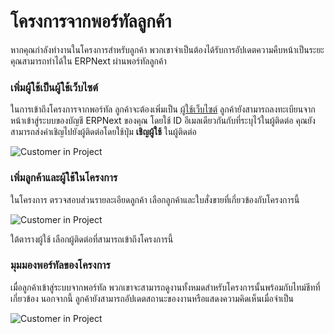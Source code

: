 <!-- add-breadcrumbs -->
# โครงการจากพอร์ทัลลูกค้า

หากคุณกำลังทำงานในโครงการสำหรับลูกค้า พวกเขาจำเป็นต้องได้รับการอัปเดตความคืบหน้าเป็นระยะ คุณสามารถทำได้ใน ERPNext ผ่านพอร์ทัลลูกค้า

### เพิ่มผู้ใช้เป็นผู้ใช้เว็บไซต์

ในการเข้าถึงโครงการจากพอร์ทัล ลูกค้าจะต้องเพิ่มเป็น [ผู้ใช้เว็บไซต์](/docs/user/manual/th/setting-up/articles/difference-between-system-user-and-website-user) ลูกค้ายังสามารถลงทะเบียนจากหน้าเข้าสู่ระบบของบัญชี ERPNext ของคุณ โดยใช้ ID อีเมลเดียวกันกับที่ระบุไว้ในผู้ติดต่อ คุณยังสามารถส่งคำเชิญไปยังผู้ติดต่อโดยใช้ปุ่ม **เชิญผู้ใช้** ในผู้ติดต่อ

<img class="screenshot" alt="Customer in Project" src="{{docs_base_url}}/assets/img/project/project-portal-2.png">

### เพิ่มลูกค้าและผู้ใช้ในโครงการ

ในโครงการ ตรวจสอบส่วนรายละเอียดลูกค้า เลือกลูกค้าและใบสั่งขายที่เกี่ยวข้องกับโครงการนี้

<img class="screenshot" alt="Customer in Project" src="{{docs_base_url}}/assets/img/project/project-portal-user.png">

ใต้ตารางผู้ใช้ เลือกผู้ติดต่อที่สามารถเข้าถึงโครงการนี้

### มุมมองพอร์ทัลของโครงการ

เมื่อลูกค้าเข้าสู่ระบบจากพอร์ทัล พวกเขาจะสามารถดูงานทั้งหมดสำหรับโครงการนั้นพร้อมกับไทม์ชีทที่เกี่ยวข้อง นอกจากนี้ ลูกค้ายังสามารถอัปเดตสถานะของงานหรือแสดงความคิดเห็นเมื่อจำเป็น

<img class="screenshot" alt="Customer in Project" src="{{docs_base_url}}/assets/img/project/projects-customer-portal.gif">